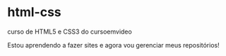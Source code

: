 # html-css
 curso de HTML5 e CSS3 do cursoemvideo

 Estou aprendendo a fazer sites e agora vou gerenciar meus repositórios!
